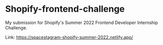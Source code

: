 # Shopify-frontend-challenge

My submission for Shopify's Summer 2022 Frontend Developer Internship Challenge.

Link: https://spacestagram-shopify-summer-2022.netlify.app/ 
